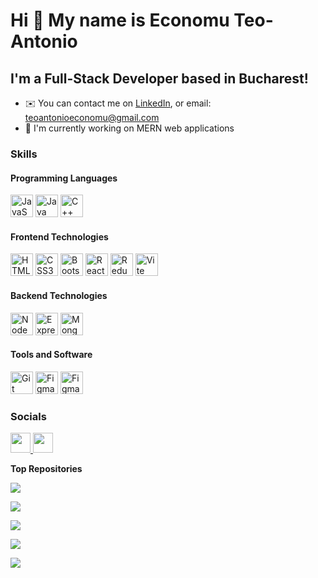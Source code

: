 Hi 👋 My name is Economu Teo-Antonio
===============================

I'm a Full-Stack Developer based in Bucharest!
---------------------------------------------

* ✉️  You can contact me on [LinkedIn](https://www.linkedin.com/in/teoantonioeconomu/), or email: teoantonioeconomu@gmail.com
* 🚀  I'm currently working on MERN web applications

### Skills

<p align="left">
  
#### Programming Languages
  
<a href="https://developer.mozilla.org/en-US/docs/Web/JavaScript" target="_blank" rel="noreferrer"><img src="https://raw.githubusercontent.com/danielcranney/readme-generator/main/public/icons/skills/javascript-colored.svg" width="36" height="36" alt="JavaScript" /></a>
<a href="https://www.java.com/en/" target="_blank" rel="noreferrer"><img src="https://raw.githubusercontent.com/danielcranney/readme-generator/main/public/icons/skills/java-colored.svg" width="36" height="36" alt="Java" /></a>
<a href="https://en.wikipedia.org/wiki/C%2B%2B" target="_blank" rel="noreferrer"><img src="https://raw.githubusercontent.com/isocpp/logos/master/cpp_logo.png" width="36" height="36" alt="C++" /></a>

#### Frontend Technologies

<a href="https://developer.mozilla.org/en-US/docs/Glossary/HTML5" target="_blank" rel="noreferrer"><img src="https://raw.githubusercontent.com/danielcranney/readme-generator/main/public/icons/skills/html5-colored.svg" width="36" height="36" alt="HTML5" /></a>
<a href="https://www.w3.org/TR/CSS/#css" target="_blank" rel="noreferrer"><img src="https://raw.githubusercontent.com/danielcranney/readme-generator/main/public/icons/skills/css3-colored.svg" width="36" height="36" alt="CSS3" /></a>
<a href="https://redux.js.org/" target="_blank" rel="noreferrer"><img src="https://raw.githubusercontent.com/danielcranney/readme-generator/main/public/icons/skills/bootstrap-colored.svg" width="36" height="36" alt="Bootstrap" /></a>
<a href="https://reactjs.org/" target="_blank" rel="noreferrer"><img src="https://raw.githubusercontent.com/danielcranney/readme-generator/main/public/icons/skills/react-colored.svg" width="36" height="36" alt="React" /></a>
<a href="https://redux.js.org/" target="_blank" rel="noreferrer"><img src="https://raw.githubusercontent.com/danielcranney/readme-generator/main/public/icons/skills/redux-colored.svg" width="36" height="36" alt="Redux" /></a>
<a href="https://vitejs.dev/" target="_blank" rel="noreferrer"><img src="https://raw.githubusercontent.com/danielcranney/readme-generator/main/public/icons/skills/vite-colored.svg" width="36" height="36" alt="Vite" /></a>

#### Backend Technologies

<a href="https://nodejs.org/en/" target="_blank" rel="noreferrer"><img src="https://raw.githubusercontent.com/danielcranney/readme-generator/main/public/icons/skills/nodejs-colored.svg" width="36" height="36" alt="NodeJS" /></a>
<a href="https://expressjs.com/" target="_blank" rel="noreferrer"><img src="https://raw.githubusercontent.com/danielcranney/readme-generator/main/public/icons/skills/express-colored.svg" width="36" height="36" alt="Express" /></a>
<a href="https://www.mongodb.com/" target="_blank" rel="noreferrer"><img src="https://raw.githubusercontent.com/danielcranney/readme-generator/main/public/icons/skills/mongodb-colored.svg" width="36" height="36" alt="MongoDB" /></a>

#### Tools and Software

<a href="https://git-scm.com/" target="_blank" rel="noreferrer"><img src="https://raw.githubusercontent.com/danielcranney/readme-generator/main/public/icons/skills/git-colored.svg" width="36" height="36" alt="Git" /></a>
<a href="https://www.figma.com/" target="_blank" rel="noreferrer"><img src="https://raw.githubusercontent.com/danielcranney/readme-generator/main/public/icons/skills/figma-colored.svg" width="36" height="36" alt="Figma" /></a>
<a href="https://www.figma.com/" target="_blank" rel="noreferrer"><img src="https://raw.githubusercontent.com/danielcranney/readme-generator/main/public/icons/skills/wordpress.svg" width="36" height="36" alt="Figma" /></a>
</p>

### Socials

<p align="left"> <a href="https://github.com/economuteo" target="_blank" rel="noreferrer"> <picture> <source media="(prefers-color-scheme: dark)" srcset="https://raw.githubusercontent.com/danielcranney/readme-generator/main/public/icons/socials/github-dark.svg" /> <source media="(prefers-color-scheme: light)" srcset="https://raw.githubusercontent.com/danielcranney/readme-generator/main/public/icons/socials/github.svg" /> <img src="https://raw.githubusercontent.com/danielcranney/readme-generator/main/public/icons/socials/github.svg" width="32" height="32" /> </picture> </a> 
<a href="https://www.linkedin.com/in/teoantonioeconomu/" target="_blank" rel="noreferrer"> <picture> <source media="(prefers-color-scheme: dark)" srcset="https://raw.githubusercontent.com/danielcranney/readme-generator/main/public/icons/socials/linkedin-dark.svg" /> <source media="(prefers-color-scheme: light)" srcset="https://raw.githubusercontent.com/danielcranney/readme-generator/main/public/icons/socials/linkedin.svg" /> <img src="https://raw.githubusercontent.com/danielcranney/readme-generator/main/public/icons/socials/linkedin.svg" width="32" height="32" /> </picture> </a> 
</p>

<!--
### Badges

<b>My GitHub Stats</b>

<a href="http://www.github.com/economuteo"><img src="https://github-readme-stats.vercel.app/api?username=economuteo&show_icons=true&hide=&count_private=true&title_color=84cc16&text_color=ffffff&icon_color=84cc16&bg_color=1c1917&hide_border=true&show_icons=true" alt="economuteo's GitHub stats" /></a>
-->

<b>Top Repositories</b>

  <a href="https://github.com/economuteo/PoliConnect"><img width="auto" src="https://github-readme-stats.vercel.app/api/pin/?username=economuteo&repo=PoliConnect&title_color=84cc16&text_color=ffffff&icon_color=84cc16&bg_color=1c1917&hide_border=true&locale=en" /></a>

  <a href="https://github.com/economuteo/Jobify-Job_Tracking_Platform-MERN"><img width="auto" src="https://github-readme-stats.vercel.app/api/pin/?username=economuteo&repo=Jobify-Job_Tracking_Platform-MERN&title_color=84cc16&text_color=ffffff&icon_color=84cc16&bg_color=1c1917&hide_border=true&locale=en" /></a>
  
  <a href="https://github.com/economuteo/Proshop-eCommerce_Platform-MERN"><img width="auto" src="https://github-readme-stats.vercel.app/api/pin/?username=economuteo&repo=Proshop-eCommerce_Platform-MERN&title_color=84cc16&text_color=ffffff&icon_color=84cc16&bg_color=1c1917&hide_border=true&locale=en" /></a>

  <a href="https://github.com/economuteo/Vending-Machine-App-Javascript-MVC"><img width="auto" src="https://github-readme-stats.vercel.app/api/pin/?username=economuteo&repo=Vending-Machine-App-Javascript-MVC&title_color=84cc16&text_color=ffffff&icon_color=84cc16&bg_color=1c1917&hide_border=true&locale=en" /></a>

  <a href="https://github.com/economuteo/Personal-Website"><img width="auto" src="https://github-readme-stats.vercel.app/api/pin/?username=economuteo&repo=Personal-Website&title_color=84cc16&text_color=ffffff&icon_color=84cc16&bg_color=1c1917&hide_border=true&locale=en" /></a>
